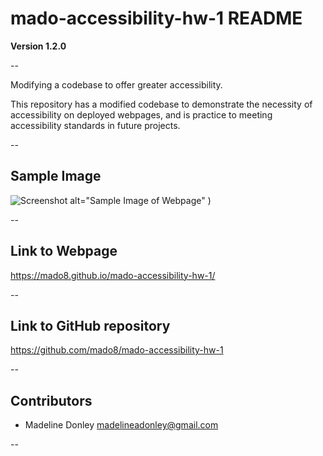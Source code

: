 # mado-accessibility-hw-1 README

**Version 1.2.0**

--

Modifying a codebase to offer greater accessibility.

This repository has a modified codebase to demonstrate the necessity of accessibility on deployed webpages, and is practice to meeting accessibility standards in future projects.

--

## Sample Image

![Screenshot alt="Sample Image of Webpage"](../mado-accessibility-hw-1/assets/images/sample-image.jpg)
)

--

## Link to Webpage

https://mado8.github.io/mado-accessibility-hw-1/

--

## Link to GitHub repository

https://github.com/mado8/mado-accessibility-hw-1

--

## Contributors

- Madeline Donley madelineadonley@gmail.com

--
